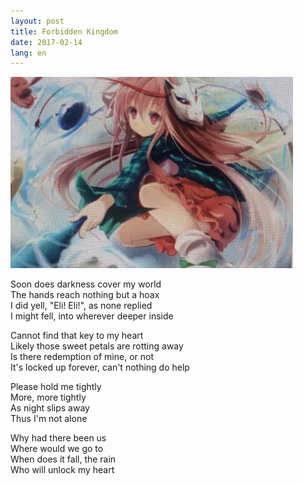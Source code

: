 ```yaml
---
layout: post
title: Forbidden Kingdom
date: 2017-02-14
lang: en
---
```


![kokoro](/assets/images/7a1dc301.jpg)

Soon does darkness cover my world  
The hands reach nothing but a hoax  
I did yell, "Eli! Eli!", as none replied  
I might fell, into wherever deeper inside

Cannot find that key to my heart  
Likely those sweet petals are rotting away  
Is there redemption of mine, or not  
It's locked up forever, can't nothing do help

Please hold me tightly  
More, more tightly  
As night slips away  
Thus I'm not alone

Why had there been us  
Where would we go to  
When does it fall, the rain  
Who will unlock my heart
